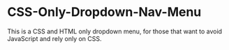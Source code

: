 # CSS-Only-Dropdown-Nav-Menu
This is a CSS and HTML only dropdown menu, for those that want to avoid JavaScript and rely only on CSS.
